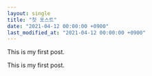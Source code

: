 ```yaml
---
layout: single
title: "첫 포스트"
date: "2021-04-12 00:00:00 +0900"
last_modified_at: "2021-04-12 00:00:00 +0900"
---
```


This is my first post.



This is my first post.

